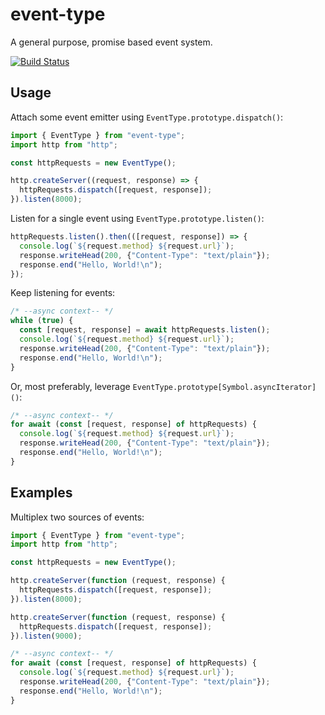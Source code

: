 # event-type

A general purpose, promise based event system.

[![Build Status](https://github.com/nayeemrmn/event-type/workflows/ci/badge.svg?branch=master&event=push)](https://github.com/nayeemrmn/event-type/actions)

## Usage

Attach some event emitter using `EventType.prototype.dispatch()`:
```js
import { EventType } from "event-type";
import http from "http";

const httpRequests = new EventType();

http.createServer((request, response) => {
  httpRequests.dispatch([request, response]);
}).listen(8000);
```
Listen for a single event using `EventType.prototype.listen()`:
```js
httpRequests.listen().then(([request, response]) => {
  console.log(`${request.method} ${request.url}`);
  response.writeHead(200, {"Content-Type": "text/plain"});
  response.end("Hello, World!\n");
});
```
Keep listening for events:
```js
/* --async context-- */
while (true) {
  const [request, response] = await httpRequests.listen();
  console.log(`${request.method} ${request.url}`);
  response.writeHead(200, {"Content-Type": "text/plain"});
  response.end("Hello, World!\n");
}
```
Or, most preferably, leverage `EventType.prototype[Symbol.asyncIterator]()`:
```js
/* --async context-- */
for await (const [request, response] of httpRequests) {
  console.log(`${request.method} ${request.url}`);
  response.writeHead(200, {"Content-Type": "text/plain"});
  response.end("Hello, World!\n");
}
```

## Examples

Multiplex two sources of events:
```js
import { EventType } from "event-type";
import http from "http";

const httpRequests = new EventType();

http.createServer(function (request, response) {
  httpRequests.dispatch([request, response]);
}).listen(8000);

http.createServer(function (request, response) {
  httpRequests.dispatch([request, response]);
}).listen(9000);

/* --async context-- */
for await (const [request, response] of httpRequests) {
  console.log(`${request.method} ${request.url}`);
  response.writeHead(200, {"Content-Type": "text/plain"});
  response.end("Hello, World!\n");
}
```
